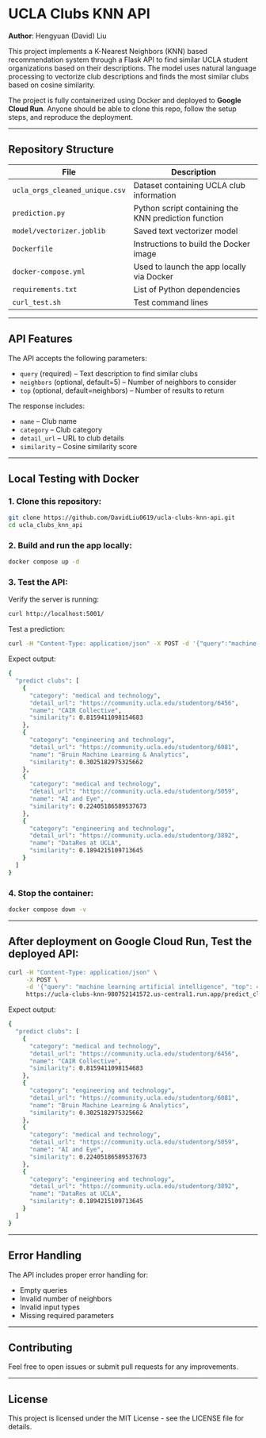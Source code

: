 # UCLA Clubs KNN API
**Author**: Hengyuan (David) Liu

This project implements a K-Nearest Neighbors (KNN) based recommendation system through a Flask API to find similar UCLA student organizations based on their descriptions. The model uses natural language processing to vectorize club descriptions and finds the most similar clubs based on cosine similarity.

The project is fully containerized using Docker and deployed to **Google Cloud Run**. Anyone should be able to clone this repo, follow the setup steps, and reproduce the deployment.

---

## Repository Structure

| File | Description |
|------|-------------|
| `ucla_orgs_cleaned_unique.csv` | Dataset containing UCLA club information |
| `prediction.py` | Python script containing the KNN prediction function |
| `model/vectorizer.joblib` | Saved text vectorizer model |
| `Dockerfile` | Instructions to build the Docker image |
| `docker-compose.yml` | Used to launch the app locally via Docker |
| `requirements.txt` | List of Python dependencies |
| `curl_test.sh` | Test command lines |

---

## API Features

The API accepts the following parameters:

- `query` (required) – Text description to find similar clubs
- `neighbors` (optional, default=5) – Number of neighbors to consider
- `top` (optional, default=neighbors) – Number of results to return

The response includes:
- `name` – Club name
- `category` – Club category
- `detail_url` – URL to club details
- `similarity` – Cosine similarity score

---

## Local Testing with Docker

### 1. Clone this repository:
```bash
git clone https://github.com/DavidLiu0619/ucla-clubs-knn-api.git
cd ucla_clubs_knn_api
```

### 2. Build and run the app locally:
```bash
docker compose up -d
```

### 3. Test the API:
Verify the server is running:
```bash
curl http://localhost:5001/
```

Test a prediction:
```bash
curl -H "Content-Type: application/json" -X POST -d '{"query":"machine learning artificial intelligence", "top":4}' "http://localhost:5001/predict_clubs"
```

Expect output:
```bash
{
  "predict clubs": [
    {
      "category": "medical and technology",
      "detail_url": "https://community.ucla.edu/studentorg/6456",
      "name": "CAIR Collective",
      "similarity": 0.8159411098154683
    },
    {
      "category": "engineering and technology",
      "detail_url": "https://community.ucla.edu/studentorg/6081",
      "name": "Bruin Machine Learning & Analytics",
      "similarity": 0.3025182975325662
    },
    {
      "category": "medical and technology",
      "detail_url": "https://community.ucla.edu/studentorg/5059",
      "name": "AI and Eye",
      "similarity": 0.22405186589537673
    },
    {
      "category": "engineering and technology",
      "detail_url": "https://community.ucla.edu/studentorg/3892",
      "name": "DataRes at UCLA",
      "similarity": 0.1894215109713645
    }
  ]
}

```


### 4. Stop the container:
```bash
docker compose down -v
```

---

## After deployment on Google Cloud Run, Test the deployed API:
```bash
curl -H "Content-Type: application/json" \
     -X POST \
     -d '{"query": "machine learning artificial intelligence", "top": 4}' \
     https://ucla-clubs-knn-980752141572.us-central1.run.app/predict_clubs
```

Expect output:
```bash
{
  "predict clubs": [
    {
      "category": "medical and technology",
      "detail_url": "https://community.ucla.edu/studentorg/6456",
      "name": "CAIR Collective",
      "similarity": 0.8159411098154683
    },
    {
      "category": "engineering and technology",
      "detail_url": "https://community.ucla.edu/studentorg/6081",
      "name": "Bruin Machine Learning & Analytics",
      "similarity": 0.3025182975325662
    },
    {
      "category": "medical and technology",
      "detail_url": "https://community.ucla.edu/studentorg/5059",
      "name": "AI and Eye",
      "similarity": 0.22405186589537673
    },
    {
      "category": "engineering and technology",
      "detail_url": "https://community.ucla.edu/studentorg/3892",
      "name": "DataRes at UCLA",
      "similarity": 0.1894215109713645
    }
  ]
}

```

---

## Error Handling

The API includes proper error handling for:
- Empty queries
- Invalid number of neighbors
- Invalid input types
- Missing required parameters

---

## Contributing

Feel free to open issues or submit pull requests for any improvements.

---

## License

This project is licensed under the MIT License - see the LICENSE file for details. 
